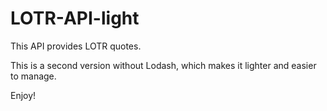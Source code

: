 # LOTR-API-light

This API provides LOTR quotes.

This is a second version without Lodash, which makes it lighter and easier to manage. 

Enjoy!

